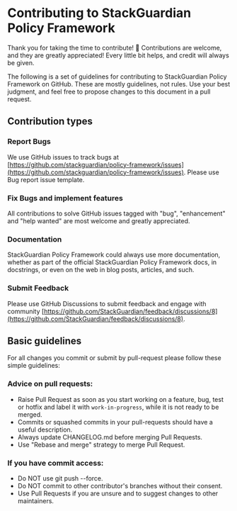 # Contributing to StackGuardian Policy Framework

Thank you for taking the time to contribute! 🎉
Contributions are welcome, and they are greatly appreciated! Every
little bit helps, and credit will always be given.

The following is a set of guidelines for contributing to StackGuardian Policy Framework on GitHub. These are mostly guidelines, not rules. Use your best judgment, and feel free to propose changes to this document in a pull request.

## Contribution types

### Report Bugs

We use GitHub issues to track bugs at [https://github.com/stackguardian/policy-framework/issues](https://github.com/stackguardian/policy-framework/issues). Please use Bug report issue template.

### Fix Bugs and implement features

All contributions to solve GitHub issues tagged with "bug", "enhancement" and "help wanted" are most welcome and greatly appreciated.

### Documentation

StackGuardian Policy Framework could always use more documentation, whether as part of the
official StackGuardian Policy Framework docs, in docstrings, or even on the web in blog posts,
articles, and such.

### Submit Feedback

Please use GitHub Discussions to submit feedback and engage with community [https://github.com/StackGuardian/feedback/discussions/8](https://github.com/StackGuardian/feedback/discussions/8).


## Basic guidelines

For all changes you commit or submit by pull-request please follow these simple guidelines:

### Advice on pull requests:

* Raise Pull Request as soon as you start working on a feature, bug, test or hotfix and label it with `work-in-progress`, while it is not ready to be merged.
* Commits or squashed commits in your pull-requests should have a useful description.
* Always update CHANGELOG.md before merging Pull Requests.
* Use "Rebase and merge" strategy to merge Pull Request.

### If you have commit access:

* Do NOT use git push --force.
* Do NOT commit to other contributor's branches without their consent.
* Use Pull Requests if you are unsure and to suggest changes to other maintainers.